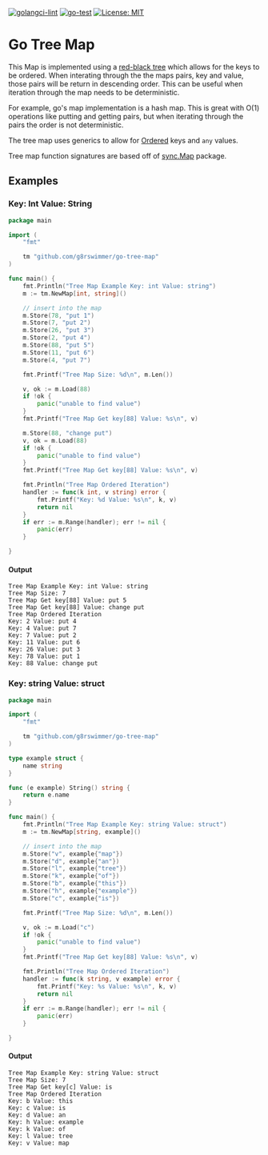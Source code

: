 [![golangci-lint](https://github.com/g8rswimmer/go-tree-map/actions/workflows/golangci-lint.yml/badge.svg)](https://github.com/g8rswimmer/go-tree-map/actions/workflows/golangci-lint.yml)
[![go-test](https://github.com/g8rswimmer/go-tree-map/actions/workflows/go-test.yml/badge.svg)](https://github.com/g8rswimmer/go-tree-map/actions/workflows/go-test.yml)
[![License: MIT](https://img.shields.io/badge/License-MIT-blue.svg)](https://opensource.org/licenses/MIT)
# Go Tree Map
This Map is implemented using a [red-black tree](https://en.wikipedia.org/wiki/Red%E2%80%93black_tree) which allows for the keys to be ordered.  When interating through the the maps pairs, key and value, those pairs will be return in descending order.  This can be useful when iteration through the map needs to be deterministic.  

For example, go's map implementation is a hash map.  This is great with O(1) operations like putting and getting pairs, but when iterating through the pairs the order is not deterministic.

The tree map uses generics to allow for [Ordered](https://pkg.go.dev/golang.org/x/exp/constraints#Ordered) keys and `any` values.

Tree map function signatures are based off of [sync.Map](https://pkg.go.dev/sync) package.

## Examples
### Key: Int Value: String
```go
package main

import (
	"fmt"

	tm "github.com/g8rswimmer/go-tree-map"
)

func main() {
	fmt.Println("Tree Map Example Key: int Value: string")
	m := tm.NewMap[int, string]()

	// insert into the map
	m.Store(78, "put 1")
	m.Store(7, "put 2")
	m.Store(26, "put 3")
	m.Store(2, "put 4")
	m.Store(88, "put 5")
	m.Store(11, "put 6")
	m.Store(4, "put 7")

	fmt.Printf("Tree Map Size: %d\n", m.Len())

	v, ok := m.Load(88)
	if !ok {
		panic("unable to find value")
	}
	fmt.Printf("Tree Map Get key[88] Value: %s\n", v)

	m.Store(88, "change put")
	v, ok = m.Load(88)
	if !ok {
		panic("unable to find value")
	}
	fmt.Printf("Tree Map Get key[88] Value: %s\n", v)

	fmt.Println("Tree Map Ordered Iteration")
	handler := func(k int, v string) error {
		fmt.Printf("Key: %d Value: %s\n", k, v)
		return nil
	}
	if err := m.Range(handler); err != nil {
		panic(err)
	}

}
```
#### Output
```
Tree Map Example Key: int Value: string
Tree Map Size: 7
Tree Map Get key[88] Value: put 5
Tree Map Get key[88] Value: change put
Tree Map Ordered Iteration
Key: 2 Value: put 4
Key: 4 Value: put 7
Key: 7 Value: put 2
Key: 11 Value: put 6
Key: 26 Value: put 3
Key: 78 Value: put 1
Key: 88 Value: change put
```

### Key: string Value: struct
```go
package main

import (
	"fmt"

	tm "github.com/g8rswimmer/go-tree-map"
)

type example struct {
	name string
}

func (e example) String() string {
	return e.name
}

func main() {
	fmt.Println("Tree Map Example Key: string Value: struct")
	m := tm.NewMap[string, example]()

	// insert into the map
	m.Store("v", example{"map"})
	m.Store("d", example{"an"})
	m.Store("l", example{"tree"})
	m.Store("k", example{"of"})
	m.Store("b", example{"this"})
	m.Store("h", example{"example"})
	m.Store("c", example{"is"})

	fmt.Printf("Tree Map Size: %d\n", m.Len())

	v, ok := m.Load("c")
	if !ok {
		panic("unable to find value")
	}
	fmt.Printf("Tree Map Get key[88] Value: %s\n", v)

	fmt.Println("Tree Map Ordered Iteration")
	handler := func(k string, v example) error {
		fmt.Printf("Key: %s Value: %s\n", k, v)
		return nil
	}
	if err := m.Range(handler); err != nil {
		panic(err)
	}

}
```
#### Output
```
Tree Map Example Key: string Value: struct
Tree Map Size: 7
Tree Map Get key[c] Value: is
Tree Map Ordered Iteration
Key: b Value: this
Key: c Value: is
Key: d Value: an
Key: h Value: example
Key: k Value: of
Key: l Value: tree
Key: v Value: map
```